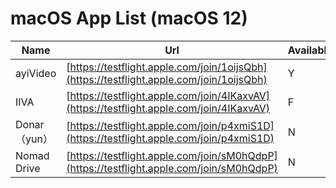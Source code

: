 # macOS App List (macOS 12)

| Name | Url | Available | Date |
| --- | --- | --- | -- |
| ayiVideo | [https://testflight.apple.com/join/1oijsQbh](https://testflight.apple.com/join/1oijsQbh) | Y | 2023-08-23 |
| IIVA | [https://testflight.apple.com/join/4IKaxvAV](https://testflight.apple.com/join/4IKaxvAV) | F | 2023-08-23 |
| Donar（yun） | [https://testflight.apple.com/join/p4xmiS1D](https://testflight.apple.com/join/p4xmiS1D) | N | 2022-09-16 |
| Nomad Drive | [https://testflight.apple.com/join/sM0hQdpP](https://testflight.apple.com/join/sM0hQdpP) | N | 2023-01-24 |
